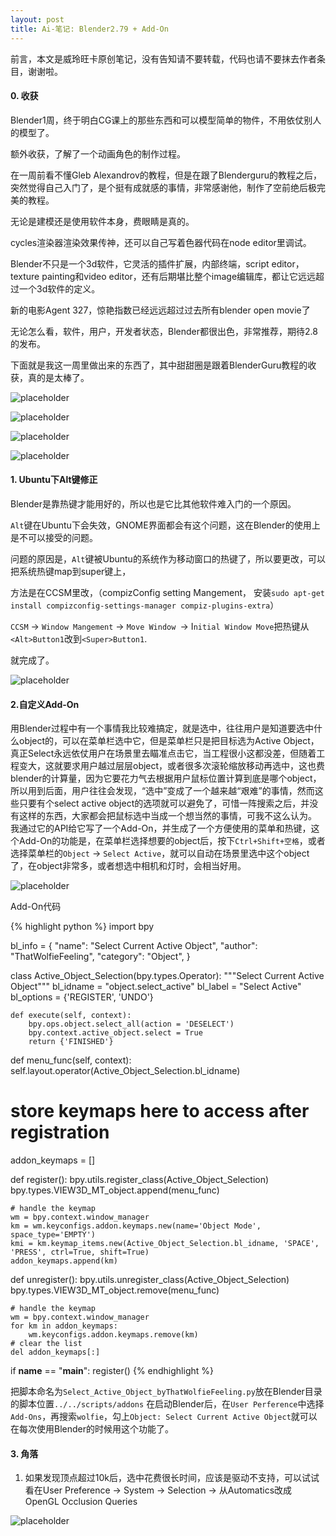 ```yaml
---
layout: post
title: Ai-笔记: Blender2.79 + Add-On
---
```

<div class="message">
前言，本文是威玲旺卡原创笔记，没有告知请不要转载，代码也请不要抹去作者条目，谢谢啦。
</div>


#### 0. 收获

Blender1周，终于明白CG课上的那些东西和可以模型简单的物件，不用依仗别人的模型了。

额外收获，了解了一个动画角色的制作过程。

在一周前看不懂Gleb Alexandrov的教程，但是在跟了Blenderguru的教程之后，突然觉得自己入门了，是个挺有成就感的事情，非常感谢他，制作了空前绝后极完美的教程。

无论是建模还是使用软件本身，费眼睛是真的。

cycles渲染器渲染效果传神，还可以自己写着色器代码在node editor里调试。

Blender不只是一个3d软件，它灵活的插件扩展，内部终端，script editor，texture painting和video editor，还有后期堪比整个image编辑库，都让它远远超过一个3d软件的定义。

新的电影Agent 327，惊艳指数已经远远超过过去所有blender open movie了

无论怎么看，软件，用户，开发者状态，Blender都很出色，非常推荐，期待2.8的发布。

下面就是我这一周里做出来的东西了，其中甜甜圈是跟着BlenderGuru教程的收获，真的是太棒了。

![placeholder](https://upload-images.jianshu.io/upload_images/94086-847497f79817bdec.png?imageMogr2/auto-orient/strip%7CimageView2/2/w/1240 "donut")

![placeholder](https://upload-images.jianshu.io/upload_images/94086-320eedbc26468399.png?imageMogr2/auto-orient/strip%7CimageView2/2/w/1240 "donut2")

![placeholder](https://upload-images.jianshu.io/upload_images/94086-5d2cf8a088d896f5.png?imageMogr2/auto-orient/strip%7CimageView2/2/w/1240 "wolfie in progress")

![placeholder](https://upload-images.jianshu.io/upload_images/94086-9ddfd323a3ab799e.png?imageMogr2/auto-orient/strip%7CimageView2/2/w/1240 "wolfie")

#### 1. Ubuntu下Alt键修正

Blender是靠热键才能用好的，所以也是它比其他软件难入门的一个原因。

`Alt`键在Ubuntu下会失效，GNOME界面都会有这个问题，这在Blender的使用上是不可以接受的问题。

问题的原因是，`Alt`键被Ubuntu的系统作为移动窗口的热键了，所以要更改，可以把系统热键map到super键上，

方法是在CCSM里改，（compizConfig setting Mangement， 安装`sudo apt-get install compizconfig-settings-manager compiz-plugins-extra`）

`CCSM` -> `Window Mangement` -> `Move Window `-> I`nitial Window Move`把热键从`<Alt>Button1`改到`<Super>Button1`.

就完成了。

![placeholder](https://upload-images.jianshu.io/upload_images/94086-004163f05b759f43.png?imageMogr2/auto-orient/strip%7CimageView2/2/w/1240 "ccsm")


#### 2.自定义Add-On

用Blender过程中有一个事情我比较难搞定，就是选中，往往用户是知道要选中什么object的，可以在菜单栏选中它，但是菜单栏只是把目标选为Active Object，真正Select永远依仗用户在场景里去瞄准点击它，当工程很小这都没差，但随着工程变大，这就要求用户越过层层object，或者很多次滚轮缩放移动再选中，这也费blender的计算量，因为它要花力气去根据用户鼠标位置计算到底是哪个object，所以用到后面，用户往往会发现，“选中”变成了一个越来越“艰难”的事情，然而这些只要有个select active object的选项就可以避免了，可惜一阵搜索之后，并没有这样的东西，大家都会把鼠标选中当成一个想当然的事情，可我不这么认为。 我通过它的API给它写了一个Add-On，并生成了一个方便使用的菜单和热键，这个Add-On的功能是，在菜单栏选择想要的object后，按下`Ctrl+Shift+空格`，或者选择菜单栏的`Object` -> `Select Active`，就可以自动在场景里选中这个object了，在object非常多，或者想选中相机和灯时，会相当好用。

![placeholder](https://upload-images.jianshu.io/upload_images/94086-5e30e4f7883145e3.png?imageMogr2/auto-orient/strip%7CimageView2/2/w/1240 "Add-On功能")

Add-On代码

{% highlight python %}
import bpy

bl_info = {
    "name": "Select Current Active Object",
    "author": "ThatWolfieFeeling",
    "category": "Object",
}

class Active_Object_Selection(bpy.types.Operator):
    """Select Current Active Object"""
    bl_idname = "object.select_active"
    bl_label = "Select Active"
    bl_options = {'REGISTER', 'UNDO'}

    def execute(self, context):
        bpy.ops.object.select_all(action = 'DESELECT')
        bpy.context.active_object.select = True
        return {'FINISHED'}

def menu_func(self, context):
    self.layout.operator(Active_Object_Selection.bl_idname)

# store keymaps here to access after registration
addon_keymaps = []

def register():
    bpy.utils.register_class(Active_Object_Selection)
    bpy.types.VIEW3D_MT_object.append(menu_func)

    # handle the keymap
    wm = bpy.context.window_manager
    km = wm.keyconfigs.addon.keymaps.new(name='Object Mode', space_type='EMPTY')
    kmi = km.keymap_items.new(Active_Object_Selection.bl_idname, 'SPACE', 'PRESS', ctrl=True, shift=True)
    addon_keymaps.append(km)

def unregister():
    bpy.utils.unregister_class(Active_Object_Selection)
    bpy.types.VIEW3D_MT_object.remove(menu_func)

    # handle the keymap
    wm = bpy.context.window_manager
    for km in addon_keymaps:
        wm.keyconfigs.addon.keymaps.remove(km)
    # clear the list
    del addon_keymaps[:]


if __name__ == "__main__":
    register()
{% endhighlight %}

把脚本命名为`Select_Active_Object_byThatWolfieFeeling.py`放在Blender目录的脚本位置`../../scripts/addons`
在启动Blender后，在`User Perference`中选择`Add-Ons`，再搜索`wolfie`，勾上`Object: Select Current Active Object`就可以在每次使用Blender的时候用这个功能了。

#### 3. 角落

1. 如果发现顶点超过10k后，选中花费很长时间，应该是驱动不支持，可以试试看在User Preference -> System -> Selection -> 从Automatics改成OpenGL Occlusion Queries

![placeholder](https://upload-images.jianshu.io/upload_images/94086-702614031d89c420.png?imageMogr2/auto-orient/strip%7CimageView2/2/w/1240 "Dog in Progress")
